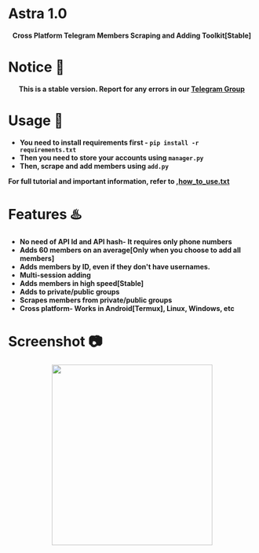 # Astra 1.0
<p align='center'><b>Cross Platform Telegram Members Scraping and Adding Toolkit[Stable]</b></p>

# Notice 📣

<p align='center'><b> This is a stable version. Report for any errors in our <a href='https://telegram.me/Techmedies_Hub'> Telegram Group </a>
  </p>

# Usage 🧰

* You need to install requirements first - `pip install -r requirements.txt`
* Then you need to store your accounts using `manager.py`
* Then, scrape and add members using `add.py`

<b> For full tutorial and important information, refer to ,<a href='https://github.com/Cryptonian007/Astra/blob/main/how_to_use.txt'>how_to_use.txt</a> </b>

# Features ♨️

* No need of API Id and API hash- It requires only phone numbers
* Adds 60 members on an average[Only when you choose to add all members]
* Adds members by ID, even if they don't have usernames.
* Multi-session adding 
* Adds members in high speed[Stable]
* Adds to private/public groups
* Scrapes members from private/public groups
* Cross platform- Works in Android[Termux], Linux, Windows, etc

# Screenshot 📷
<p align='center'><img src='https://github.com/Cryptonian007/Astra/blob/main/img/img1.jpg' width='327' height='368.5'></p>
